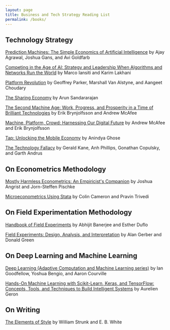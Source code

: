 ```yaml
---
layout: page
title: Business and Tech Strategy Reading List
permalink: /books/
---
```


## Technology Strategy

[Prediction Machines: The Simple Economics of Artificial Intelligence](https://amzn.to/39aRRl1) by Ajay Agrawal, Joshua Gans, and Avi Goldfarb

[Competing in the Age of AI: Strategy and Leadership When Algorithms and Networks Run the World](https://amzn.to/2QiYol2) by Marco Iansiti and Karim Lakhani

[Platform Revolution](https://amzn.to/2PVai5T) by Geoffrey Parker, Marshall Van Alstyne, and Aangeet Choudary

[The Sharing Economy](https://amzn.to/2MmK3Tq) by Arun Sandararajan

[The Second Machine Age: Work, Progress, and Prosperity in a Time of Brilliant Technologies](https://amzn.to/373BTHB) by Erik Brynjolfsson and Andrew McAfee

[Machine, Platform, Crowd: Harnessing Our Digital Future](https://amzn.to/36ZRlV2) by Andrew McAfee and Erik Brynjolfsson

[Tap: Unlocking the Mobile Economy](https://amzn.to/2sTZdJg) by Anindya Ghose

[The Technology Fallacy](https://amzn.to/2PQo21G) by Gerald Kane, Anh Phillips, Gonathan Copulsky, and Garth Andrus


## On Econometrics Methodology

[Mostly Harmless Econometrics: An Empiricist's Companion](https://amzn.to/2F0bGOp) by Joshua Angrist and Jorn-Steffen Pischke

[Microeconometrics Using Stata](https://amzn.to/34STSPF) by Colin Cameron and Pravin Trivedi


## On Field Experimentation Methodology

[Handbook of Field Experiments](https://amzn.to/35SJHvB) by Abhijit Banerjee and Esther Duflo

[Field Experiments: Design, Analysis, and Interpretation](https://amzn.to/2MnQoyc) by Alan Gerber and Donald Green


## On Deep Learning and Machine Learning

[Deep Learning (Adaptive Computation and Machine Learning series)](https://amzn.to/2s4es2d) by Ian Goodfellow, Yoshua Bengio, and Aaron Courville

[Hands-On Machine Learning with Scikit-Learn, Keras, and TensorFlow: Concepts, Tools, and Techniques to Build Intelligent Systems](https://amzn.to/2MmoEtS) by Aurelien Geron


## On Writing
[The Elements of Style](https://amzn.to/2Zocw0v) by William Strunk and E. B. White



